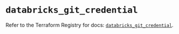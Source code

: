 # `databricks_git_credential`

Refer to the Terraform Registry for docs: [`databricks_git_credential`](https://registry.terraform.io/providers/databricks/databricks/1.80.0/docs/resources/git_credential).
